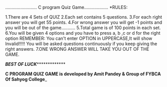 ......................... C program Quiz Game...................
*RULES:

1.There are 4 Sets of QUIZ
2.Each set contains 5 questions.
3.For each right answer you will get 55 points.
4.For wrong answer you will get -1 points and you will be out of the game...........
5.Total game is of 100 points in each set.
6.You will be given 4 options and you have to press a, b ,c or d for the right option
     REMEMBER: You can't enter OPTION in UPPERCASE,It will show Invalid!!!!!
               You will be asked questions continuously if you keep giving the right answers.
7.ONE WRONG ANSWER WILL TAKE YOU OUT OF THE GAME.

***************************************BEST OF LUCK****************************************************

__________C PROGRAM QUIZ GAME is developed by Amit Pandey & Group of FYBCA Of Sahyog College___________
	
